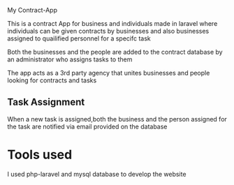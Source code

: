 <h>My Contract-App</h>
<p>This is a contract App for business and individuals made in laravel where individuals can be given contracts by businesses and also businesses assigned to quailified personnel for a specifc task</p>
<p>Both the businesses and the people are added to the contract database by an administrator who assigns tasks to them</p>
<p>The app acts as a 3rd party agency that unites businesses and people looking for contracts and tasks</p>

<h2>Task Assignment</h2>
<p>When a new task is assigned,both the business and the person assigned for the task are notified via email provided on the database</p>

<h1>Tools used</h1>
<p>I used php-laravel and mysql database to develop the website</p>
